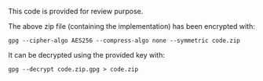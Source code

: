 This code is provided for review purpose.

The above zip file (containing the implementation) has been encrypted with:

`gpg --cipher-algo AES256 --compress-algo none --symmetric code.zip`

It can be decrypted using the provided key with:

`gpg --decrypt code.zip.gpg > code.zip`
